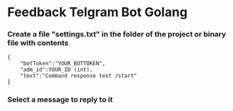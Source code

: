 # Feedback Telgram Bot Golang
### Create a file "settings.txt" in the folder of the project or binary file with contents

    { 
	    "botToken":"YOUR_BOTTOKEN",
	    "adm_id":YOUR_ID (int),
	    "text":"Command response text /start"
    }
    
### Select a message to reply to it
